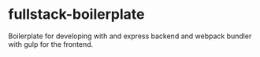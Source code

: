 # fullstack-boilerplate
Boilerplate for developing with and express backend and webpack bundler with gulp for the frontend.
